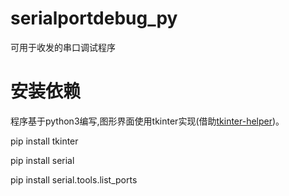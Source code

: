 # serialportdebug_py
可用于收发的串口调试程序

# 安装依赖
程序基于python3编写,图形界面使用tkinter实现(借助[tkinter-helper](https://github.com/iamxcd/tkinter-helper))。

pip install tkinter

pip install serial

pip install serial.tools.list_ports
